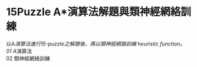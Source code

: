 # 15Puzzle A*演算法解題與類神經網絡訓練
以A*演算法進行15-puzzle之解題後，再以類神經網路訓練 heuristic function。<br>
01 A*演算法 <br>
02 類神經網絡訓練
